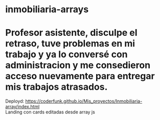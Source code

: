 # inmobiliaria-arrays
# Profesor asistente, disculpe el retraso, tuve problemas en mi trabajo y ya lo conversé con administracion y me consedieron acceso nuevamente para entregar mis trabajos atrasados.
Deployd: https://coderfunk.github.io/Mis_proyectos/Inmobiliaria-array/index.html <br>
Landing con cards editadas desde array js
